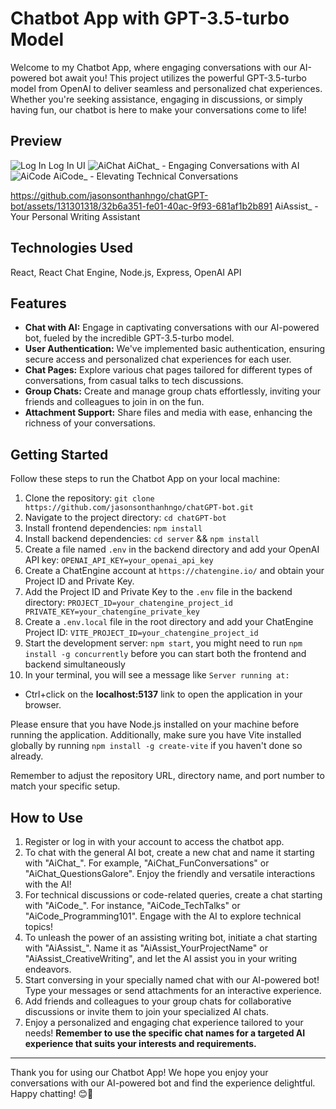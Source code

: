 # Chatbot App with GPT-3.5-turbo Model

Welcome to my Chatbot App, where engaging conversations with our AI-powered bot await you! This project utilizes the powerful GPT-3.5-turbo model from OpenAI to deliver seamless and personalized chat experiences. Whether you're seeking assistance, engaging in discussions, or simply having fun, our chatbot is here to make your conversations come to life!

## Preview
![Log In](https://github.com/jasonsonthanhngo/chatGPT-bot/assets/131301318/a7504df5-3a9e-4557-a664-626b4fcdf67b)
Log In UI
![AiChat](https://github.com/jasonsonthanhngo/chatGPT-bot/assets/131301318/259956ce-0ae2-4536-938d-7f1846c009c3)
AiChat_ - Engaging Conversations with AI
![AiCode](https://github.com/jasonsonthanhngo/chatGPT-bot/assets/131301318/004b30c3-bfd9-4596-a723-7c45ab73d075)
AiCode_ - Elevating Technical Conversations

https://github.com/jasonsonthanhngo/chatGPT-bot/assets/131301318/32b6a351-fe01-40ac-9f93-681af1b2b891
AiAssist_ - Your Personal Writing Assistant


## Technologies Used

React, React Chat Engine, Node.js, Express, OpenAI API
  
## Features

- **Chat with AI:** Engage in captivating conversations with our AI-powered bot, fueled by the incredible GPT-3.5-turbo model.
- **User Authentication:** We've implemented basic authentication, ensuring secure access and personalized chat experiences for each user.
- **Chat Pages:** Explore various chat pages tailored for different types of conversations, from casual talks to tech discussions.
- **Group Chats:** Create and manage group chats effortlessly, inviting your friends and colleagues to join in on the fun.
- **Attachment Support:** Share files and media with ease, enhancing the richness of your conversations.

## Getting Started

Follow these steps to run the Chatbot App on your local machine:

1. Clone the repository: `git clone https://github.com/jasonsonthanhngo/chatGPT-bot.git`
2. Navigate to the project directory: `cd chatGPT-bot`
3. Install frontend dependencies: `npm install`
4. Install backend dependencies: `cd server` && `npm install`
5. Create a file named `.env` in the backend directory and add your OpenAI API key: `OPENAI_API_KEY=your_openai_api_key`
6. Create a ChatEngine account at `https://chatengine.io/` and obtain your Project ID and Private Key.
7. Add the Project ID and Private Key to the `.env` file in the backend directory:
   `PROJECT_ID=your_chatengine_project_id
   PRIVATE_KEY=your_chatengine_private_key`
8. Create a `.env.local` file in the root directory and add your ChatEngine Project ID: `VITE_PROJECT_ID=your_chatengine_project_id`
9. Start the development server: `npm start`, you might need to run `npm install -g concurrently` before you can start both the frontend and backend simultaneously
10. In your terminal, you will see a message like `Server running at:`
   - Ctrl+click on the **localhost:5137** link to open the application in your browser.

Please ensure that you have Node.js installed on your machine before running the application. Additionally, make sure you have Vite installed globally by running `npm install -g create-vite` if you haven't done so already.

Remember to adjust the repository URL, directory name, and port number to match your specific setup.

## How to Use

1. Register or log in with your account to access the chatbot app.
2. To chat with the general AI bot, create a new chat and name it starting with "AiChat_". For example, "AiChat_FunConversations" or "AiChat_QuestionsGalore". Enjoy the friendly and versatile interactions with the AI!
3. For technical discussions or code-related queries, create a chat starting with "AiCode_". For instance, "AiCode_TechTalks" or "AiCode_Programming101". Engage with the AI to explore technical topics!
4. To unleash the power of an assisting writing bot, initiate a chat starting with "AiAssist_". Name it as "AiAssist_YourProjectName" or "AiAssist_CreativeWriting", and let the AI assist you in your writing endeavors.
5. Start conversing in your specially named chat with our AI-powered bot! Type your messages or send attachments for an interactive experience.
6. Add friends and colleagues to your group chats for collaborative discussions or invite them to join your specialized AI chats.
7. Enjoy a personalized and engaging chat experience tailored to your needs!
**Remember to use the specific chat names for a targeted AI experience that suits your interests and requirements.**

---

Thank you for using our Chatbot App! We hope you enjoy your conversations with our AI-powered bot and find the experience delightful. Happy chatting! 😊🤖
